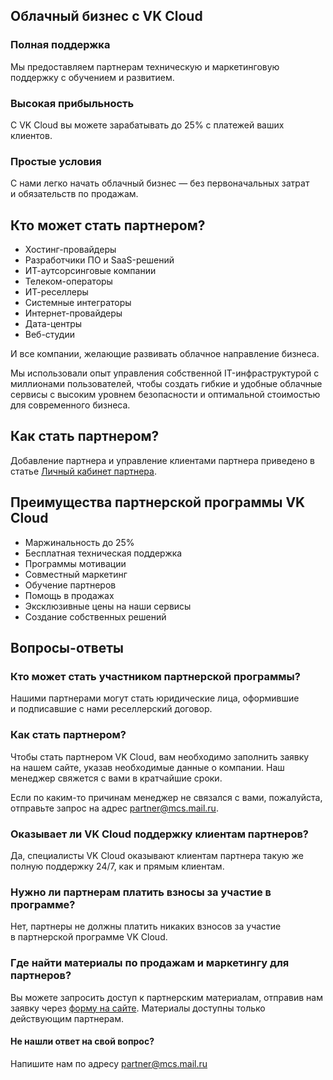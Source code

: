 ## Облачный бизнес с VK Cloud

### Полная поддержка

Мы предоставляем партнерам техническую и маркетинговую поддержку с обучением и развитием.

### Высокая прибыльность

С VK Cloud вы можете зарабатывать до 25% с платежей ваших клиентов.

### Простые условия

С нами легко начать облачный бизнес — без первоначальных затрат и обязательств по продажам.

## Кто может стать партнером?

- Хостинг-провайдеры
- Разработчики ПО и SaaS-решений
- ИТ-аутсорсинговые компании
- Телеком-операторы
- ИТ-реселлеры
- Системные интеграторы
- Интернет-провайдеры
- Дата-центры
- Веб-студии

И все компании, желающие развивать облачное направление бизнеса.

Мы использовали опыт управления собственной IT-инфраструктурой с миллионами пользователей, чтобы создать гибкие и удобные облачные сервисы с высоким уровнем безопасности и оптимальной стоимостью для современного бизнеса.

## Как стать партнером?

Добавление партнера и управление клиентами партнера приведено в статье [Личный кабинет партнера](../partners-profile/).

## Преимущества партнерской программы VK Cloud

- Маржинальность до 25%
- Бесплатная техническая поддержка
- Программы мотивации
- Совместный маркетинг
- Обучение партнеров
- Помощь в продажах
- Эксклюзивные цены на наши сервисы
- Создание собственных решений

## Вопросы-ответы

### Кто может стать участником партнерской программы?

Нашими партнерами могут стать юридические лица, оформившие и подписавшие с нами реселлерский договор.

### Как стать партнером?

Чтобы стать партнером VK Cloud, вам необходимо заполнить заявку на нашем сайте, указав необходимые данные о компании. Наш менеджер свяжется с вами в кратчайшие сроки.

Если по каким-то причинам менеджер не связался с вами, пожалуйста, отправьте запрос на адрес [partner@mcs.mail.ru](mailto:partner@mcs.mail.ru).

### Оказывает ли VK Cloud поддержку клиентам партнеров?

Да, специалисты VK Cloud оказывают клиентам партнера такую же полную поддержку 24/7, как и прямым клиентам.

### Нужно ли партнерам платить взносы за участие в программе?

Нет, партнеры не должны платить никаких взносов за участие в партнерской программе VK Cloud.

### Где найти материалы по продажам и маркетингу для партнеров?

Вы можете запросить доступ к партнерским материалам, отправив нам заявку через [форму на сайте](https://mcs.mail.ru/partner/). Материалы доступны только действующим партнерам.

#### Не нашли ответ на свой вопрос?

Напишите нам по адресу [partner@mcs.mail.ru](mailto:partner@mcs.mail.ru)
